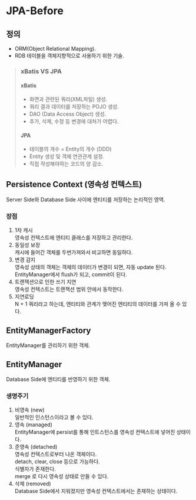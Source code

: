 # JPA-Before


## 정의
* ORM(Object Relational Mapping).
* RDB 테이블을 객체지향적으로 사용하기 위한 기술.
> ### xBatis VS JPA
> #### xBatis
> * 화면과 관련된 쿼리(XML파일) 생성.
> * 쿼리 결과 데이터를 저장하는 POJO 생성.
> * DAO (Data Access Object) 생성.
> * 추가, 삭제, 수정 등 변경에 대처가 어렵다.
> #### JPA
> * 테이블의 개수 = Entity의 개수 (DDD)
> * Entity 생성 및 객체 연관관계 설정.
> * 직접 작성해야하는 코드의 양 감소.


## Persistence Context (영속성 컨텍스트)
Server Side와 Database Side 사이에 엔티티를 저장하는 논리적인 영역.
### 장점
1. 1차 캐시
<br>영속성 컨텍스트에 엔티티 클래스를 저장하고 관리한다.
2. 동일성 보장
<br>캐시에 들어간 객체를 두번가져와서 비교하면 동일하다.
3. 변경 감지
<br>영속성 상태의 객체는 객체의 데이터가 변경이 되면, 자동 update 된다.
<br>EntityManager에서 flush가 되고, commit이 된다.
4. 트랜잭션으로 인한 쓰기 지연
<br>영속성 컨텍스트는 트랜잭션 범위 안에서 동작한다.
5. 지연로딩
<br>N + 1 쿼리라고 하는데, 엔티티와 관계가 맺어진 엔티티의 데이터를 가져 올 수 있다.


## EntityManagerFactory
EntityManager를 관리하기 위한 객체.


## EntityManager
Database Side에 엔티티를 반영하기 위한 객체.
### 생명주기
1. 비영속 (new)
<br>일반적인 인스턴스이라고 볼 수 있다.
2. 영속 (managed)
<br>EntityManager에 persist를 통해 인트스턴스를 영속성 컨텍스트에 넣어진 상태이다.
3. 준영속 (detached)
<br>영속성 컨텍스트로부터 나온 객체이다.
<br>detach, clear, close 등으로 가능하다.
<br>식별자가 존재한다.
<br>merge 로 다시 영속성 상태로 만들 수 있다.
4. 삭제 (removed)
<br>Database Side에서 지워졌지만 영속성 컨텍스트에서는 존재하는 상태이다.
